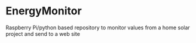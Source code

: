 # EnergyMonitor
Raspberry Pi/python based repository to monitor values from a home solar project and send to a web site
